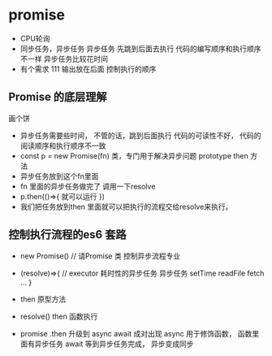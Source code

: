 # promise

- CPU轮询
- 同步任务，异步任务
  异步任务
  先跳到后面去执行
  代码的编写顺序和执行顺序不一样
  异步任务比较花时间
- 有个需求
  111 输出放在后面
  控制执行的顺序

## Promise 的底层理解
画个饼
- 异步任务需要些时间， 不管的话，跳到后面执行
  代码的可读性不好， 代码的阅读顺序和执行顺序不一致 
- const p = new Promise(fn)
  类，专门用于解决异步问题
  prototype  then 方法
- 异步任务放到这个fn里面
- fn 里面的异步任务做完了 调用一下resolve 
- p.then(()=>{
    就可以运行
 })
- 我们把任务放到then 里面就可以把执行的流程交给resolve来执行。

## **控制执行流程**的es6 套路
  - new Promise() // 请Promise 类  控制异步流程专业
  - (resolve)=>{ // executor 耗时性的异步任务
    异步任务 setTime readFile fetch ...
  }
  - then 原型方法
  - resolve() then 函数执行

- promise .then 升级到 async await 成对出现
  async 用于修饰函数， 函数里面有异步任务
  await 等到异步任务完成， 异步变成同步